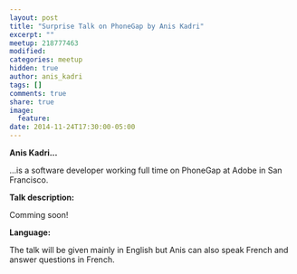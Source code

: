 ```yaml
---
layout: post
title: "Surprise Talk on PhoneGap by Anis Kadri"
excerpt: ""
meetup: 218777463
modified:
categories: meetup
hidden: true
author: anis_kadri
tags: []
comments: true
share: true
image:
  feature:
date: 2014-11-24T17:30:00-05:00
---
```


__Anis Kadri...__

...is a software developer working full time on PhoneGap at Adobe in San Francisco.

__Talk description:__

Comming soon!

__Language:__ 

The talk will be given mainly in English but Anis can also speak French and answer questions in French.
